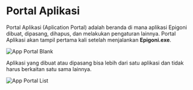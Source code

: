 # Portal Aplikasi

Portal Aplikasi (Aplication Portal) adalah beranda di mana aplikasi Epigoni dibuat, dipasang, dihapus, dan melakukan pengaturan lainnya. Portal Aplikasi akan tampil pertama kali setelah menjalankan **Epigoni.exe**.

![App Portal Blank](/images/appPortalBlank.svg)

Aplikasi yang dibuat atau dipasang bisa lebih dari satu aplikasi dan tidak harus berkaitan satu sama lainnya.

![App Portal List](/images/appPortalList.svg)


